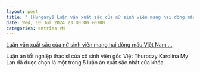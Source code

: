 ```yaml
---
layout: post
title: " [Hungary] Luận văn xuất sắc của nữ sinh viên mang hai dòng máu Việt Nam ..."
date: Wed, 10 Jul 2024 23:00:00 +0700
categories: entries VN
---
```

[Luận văn xuất sắc của nữ sinh viên mang hai dòng máu Việt Nam ...](https://baotintuc.vn/nguoi-viet-4-phuong/luan-van-xuat-sac-cua-nu-sinh-vien-mang-hai-dong-mau-viet-nam-hungary-20240710160624479.htm)

Luận án tốt nghiệp thạc sĩ của cô sinh viên gốc Việt Thuroczy Karolina My Lan đã được chọn là một trong 5 luận án xuất sắc nhất của khóa.


